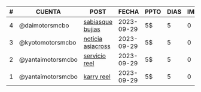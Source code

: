 
| # | CUENTA |POST | FECHA | PPTO | DIAS | IMPRES | ALCANCE | PERFIL | LIKES | COMMENT |
| --- | --- | --- | --- | --- | --- | --- | --- | --- | --- | --- |
| 4 | @daimotorsmcbo | [sabiasque bujias](https://www.instagram.com/p/CxyXBV5rltp/) | 2023-09-29 | 5$ | 5 | 0 | 0 | 0 | 0 | 0 |
| 3 | @kyotomotorsmcbo | [noticia asiacross](https://www.instagram.com/p/CxyNXkHxEUj/) | 2023-09-29 | 5$ | 5 | 0 | 0 | 0 | 0 | 0 |
| 2 | @yantaimotorsmcbo | [servicio reel](https://www.instagram.com/p/CxxwlYDOU70/) | 2023-09-29 | 5$ | 5 | 0 | 0 | 0 | 0 | 0 |
| 1 | @yantaimotorsmcbo | [karry reel](https://www.instagram.com/p/CxvO6ipOqQR/) | 2023-09-29 | 5$ | 5 | 0 | 0 | 0 | 0 | 0 |
